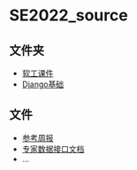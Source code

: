 # SE2022_source

## 文件夹

- [软工课件](./课件)
- [Django基础](./Django基础)

## 文件

- [参考周报](ARS-FR-2_周报_0506.docx)
- [专家数据接口文档](企业专家对接数据接口文档.pdf)
- ...
